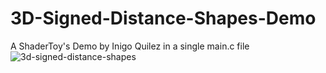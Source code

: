 # 3D-Signed-Distance-Shapes-Demo
A ShaderToy's Demo by Inigo Quilez in a single main.c file
![3d-signed-distance-shapes](https://cloud.githubusercontent.com/assets/9608982/26160760/681d7c12-3b22-11e7-829b-604bcb5c8f89.png)


